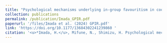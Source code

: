 ```yaml
---
title: "Psychological mechanisms underlying in-group favouritism in cooperation: revisiting the reputation management and expectation hypotheses"
collection: publications
permalink: /publication/Imada_GPIR.pdf
paperurl: '/files/Imada et al. (2024) GPIR.pdf'
link: 'https://doi.org/10.1177/13684302241239860 '
citation: '<u>*Imada, H.</u>, Mifune, N., Shimizu, H. Psychological mechanisms underlying in-group favouritism in cooperation: revisiting the reputation management and expectation hypotheses (2024). <em>Group Processes & Intergroup Relations</em>, 27(8). https://doi.org/10.1177/13684302241239860'
---
```


